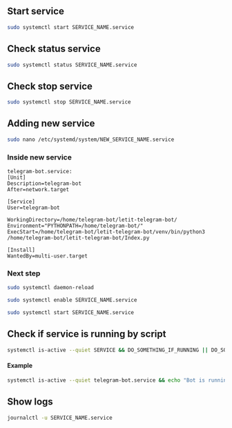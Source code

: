 ## Start service
```bash
sudo systemctl start SERVICE_NAME.service
```

## Check status service
```bash
sudo systemctl status SERVICE_NAME.service
```

## Check stop service
```bash
sudo systemctl stop SERVICE_NAME.service
```

## Adding new service
```bash
sudo nano /etc/systemd/system/NEW_SERVICE_NAME.service
```
### Inside new service
```
telegram-bot.service:
[Unit]
Description=telegram-bot
After=network.target

[Service]
User=telegram-bot

WorkingDirectory=/home/telegram-bot/letit-telegram-bot/
Environment="PYTHONPATH=/home/telegram-bot/"
ExecStart=/home/telegram-bot/letit-telegram-bot/venv/bin/python3 /home/telegram-bot/letit-telegram-bot/Index.py

[Install]
WantedBy=multi-user.target
```
### Next step
```bash
sudo systemctl daemon-reload
```
```bash
sudo systemctl enable SERVICE_NAME.service
```
```bash
sudo systemctl start SERVICE_NAME.service
```

## Check if service is running by script
```bash
systemctl is-active --quiet SERVICE && DO_SOMETHING_IF_RUNNING || DO_SOMETHING_IF_NOT_RUNNING
```
#### Example
```bash
systemctl is-active --quiet telegram-bot.service && echo "Bot is running" || systemctl start telegram-bot.service
```
## Show logs
```bash
journalctl -u SERVICE_NAME.service
```